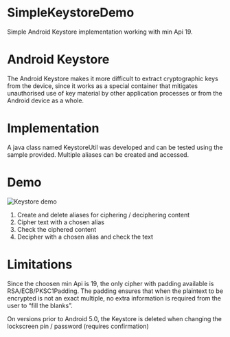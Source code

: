 # SimpleKeystoreDemo
Simple Android Keystore implementation working with min Api 19. 

# Android Keystore
The Android Keystore makes it more difficult to extract cryptographic keys from the device, since it works as a special container that mitigates unauthorised use of key material by other application processes or from the Android device as a whole.

# Implementation
A java class named KeystoreUtil was developed and can be tested using the sample provided. Multiple aliases can be created and accessed.

# Demo
<img src="https://i.imgur.com/AmPXAwL.png" title="Keystore demo" /></a>

1. Create and delete aliases for ciphering / deciphering content
2. Cipher text with a chosen alias
3. Check the ciphered content
4. Decipher with a chosen alias and check the text

# Limitations
Since the choosen min Api is 19, the only cipher with padding available is RSA/ECB/PKSC1Padding. The padding ensures that when the plaintext to be encrypted is not an exact multiple, no extra information is required from the user to “fill the blanks”.

On versions prior to Android 5.0, the Keystore is deleted when changing the lockscreen pin / password (requires confirmation)

